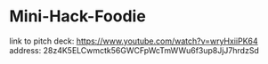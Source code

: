 # Mini-Hack-Foodie
link to pitch deck: https://www.youtube.com/watch?v=wryHxiiPK64
address: 28z4K5ELCwmctk56GWCFpWcTmWWu6f3up8JjJ7hrdzSd
